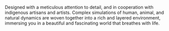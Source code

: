 Designed with a meticulous attention to detail, and in cooperation with indigenous artisans and artists.  Complex simulations of human, animal, and natural dynamics are woven together into a rich and layered environment, immersing you in a beautiful and fascinating world that breathes with life.